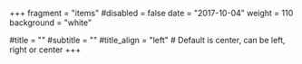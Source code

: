 +++
fragment = "items"
#disabled = false
date = "2017-10-04"
weight = 110
background = "white"

#title = ""
#subtitle = ""
#title_align = "left" # Default is center, can be left, right or center
+++
